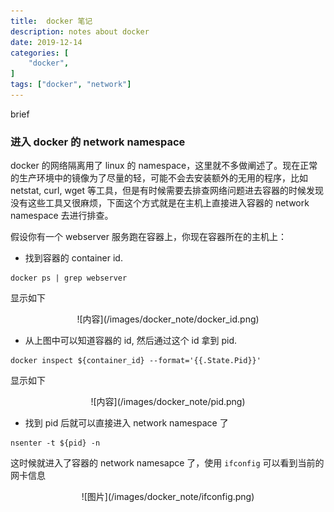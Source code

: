 ```yaml
---
title:  docker 笔记
description: notes about docker
date: 2019-12-14
categories: [
    "docker",
]
tags: ["docker", "network"]
---
```


brief
<!--more-->

### 进入 docker 的 network namespace 
docker 的网络隔离用了 linux 的 namespace，这里就不多做阐述了。现在正常的生产环境中的镜像为了尽量的轻，可能不会去安装额外的无用的程序，比如 netstat, curl, wget 等工具，但是有时候需要去排查网络问题进去容器的时候发现没有这些工具又很麻烦，下面这个方式就是在主机上直接进入容器的 network namespace 去进行排查。

假设你有一个 webserver 服务跑在容器上，你现在容器所在的主机上：

- 找到容器的 container id.
```
docker ps | grep webserver
```
显示如下
<center>![内容](/images/docker_note/docker_id.png)</center>

- 从上图中可以知道容器的 id, 然后通过这个 id 拿到 pid.
```
docker inspect ${container_id} --format='{{.State.Pid}}'
```
显示如下
<center>![内容](/images/docker_note/pid.png)</center>

- 找到 pid 后就可以直接进入 network namespace 了
```
nsenter -t ${pid} -n
```
这时候就进入了容器的 network namesapce 了，使用 `ifconfig` 可以看到当前的网卡信息
<center>![图片](/images/docker_note/ifconfig.png)</center>

